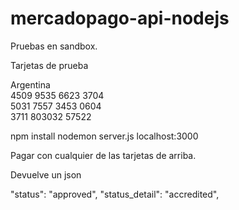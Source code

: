 # mercadopago-api-nodejs

Pruebas en sandbox.

Tarjetas de prueba

Argentina	<br>
4509 9535 6623 3704<br>
5031 7557 3453 0604<br>
3711 803032 57522<br>

npm install 
nodemon server.js
localhost:3000

Pagar con cualquier de las tarjetas de arriba.

Devuelve un json 

"status": "approved",
"status_detail": "accredited",

